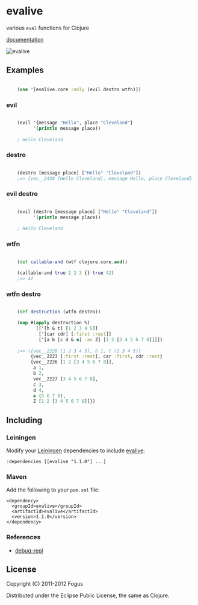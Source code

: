 # evalive

various `eval` functions for Clojure

[documentation](http://fogus.me/fun/evalive/)

![evalive](http://images.fogus.me/logos/evalive.png "0x14 eyes")

Examples
--------
```clojure

    (use '[evalive.core :only (evil destro wtfn)])
```

### evil
```clojure

    (evil '{message "Hello", place "Cleveland"}
          '(println message place))
    
    ; Hello Cleveland
```

### destro
```clojure

    (destro [message place] ["Hello" "Cleveland"])
    ;=> {vec__2438 [Hello Cleveland], message Hello, place Cleveland}
```

### evil destro
```clojure

    (evil (destro [message place] ["Hello" "Cleveland"])
          '(println message place))
    
    ; Hello Cleveland
```

### wtfn
```clojure

    (def callable-and (wtf clojure.core.and))
    
    (callable-and true 1 2 3 {} true 42)
    ;=> 42
```

### wtfn destro

```clojure

	(def destruction (wtfn destro))

    (map #(apply destruction %)
           [['[h & t] [1 2 3 4 5]]
            ['[car cdr] [:first :rest]]
            ['[a b [c d & e] :as Z] [1 2 [3 4 5 6 7 8]]]])
    
    ;=> ({vec__2220 [1 2 3 4 5], h 1, t (2 3 4 5)}
         {vec__2223 [:first :rest], car :first, cdr :rest}
         {vec__2226 [1 2 [3 4 5 6 7 8]],
          a 1,
          b 2,
          vec__2227 [3 4 5 6 7 8],
          c 3,
          d 4,
          e (5 6 7 8),
          Z [1 2 [3 4 5 6 7 8]]})
```

Including
---------

### Leiningen

Modify your [Leiningen](http://github.com/technomancy/leiningen) dependencies to include [evalive](http://fogus.me/fun/evalive/):

    :dependencies [[evalive "1.1.0"] ...]    

### Maven

Add the following to your `pom.xml` file:

    <dependency>
      <groupId>evalive</groupId>
      <artifactId>evalive</artifactId>
      <version>1.1.0</version>
    </dependency>

### References

- [debug-repl](https://github.com/GeorgeJahad/debug-repl)

## License

Copyright (C) 2011-2012 Fogus

Distributed under the Eclipse Public License, the same as Clojure.
